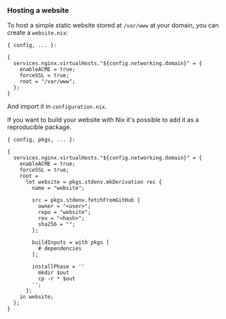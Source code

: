 
### Hosting a website

To host a simple static website stored at `/var/www` at your domain, you can create a `website.nix`:

```
{ config, ... }:

{
  services.nginx.virtualHosts."${config.networking.domain}" = {
    enableACME = true;
    forceSSL = true;
    root = "/var/www";
  };
}
```

And import it in `configuration.nix`.

If you want to build your website with Nix it's possible to add it as a reproducible package.

```
{ config, pkgs, ... }:

{
  services.nginx.virtualHosts."${config.networking.domain}" = {
    enableACME = true;
    forceSSL = true;
    root =
      let website = pkgs.stdenv.mkDerivation rec {
        name = "website";
      
        src = pkgs.stdenv.fetchFromGitHub {
          owner = "<user>";
          repo = "website";
          rev = "<hash>";
          sha256 = "";
        };

        buildInputs = with pkgs [
          # dependencies
        ];

        installPhase = ''
          mkdir $out
          cp -r * $out
        '';
      };
    in website;
  };
}
```
